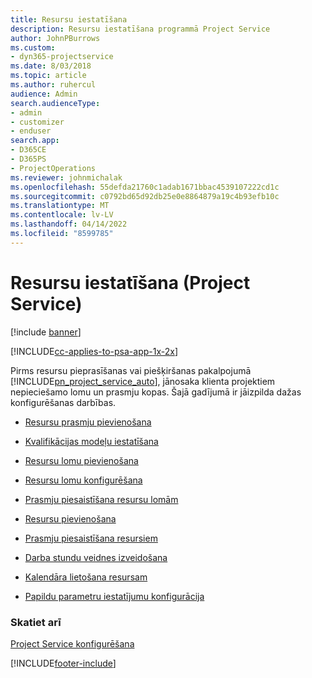 ```yaml
---
title: Resursu iestatīšana
description: Resursu iestatīšana programmā Project Service
author: JohnPBurrows
ms.custom:
- dyn365-projectservice
ms.date: 8/03/2018
ms.topic: article
ms.author: ruhercul
audience: Admin
search.audienceType:
- admin
- customizer
- enduser
search.app:
- D365CE
- D365PS
- ProjectOperations
ms.reviewer: johnmichalak
ms.openlocfilehash: 55defda21760c1adab1671bbac4539107222cd1c
ms.sourcegitcommit: c0792bd65d92db25e0e8864879a19c4b93efb10c
ms.translationtype: MT
ms.contentlocale: lv-LV
ms.lasthandoff: 04/14/2022
ms.locfileid: "8599785"
---
```

# <a name="set-up-resources-project-service"></a>Resursu iestatīšana (Project Service)

[!include [banner](../includes/psa-now-project-operations.md)]

[!INCLUDE[cc-applies-to-psa-app-1x-2x](../includes/cc-applies-to-psa-app-1x-2x.md)]

Pirms resursu pieprasīšanas vai piešķiršanas pakalpojumā [!INCLUDE[pn_project_service_auto](../includes/pn-project-service-auto.md)], jānosaka klienta projektiem nepieciešamo lomu un prasmju kopas. Šajā gadījumā ir jāizpilda dažas konfigurēšanas darbības.  
  
-   [Resursu prasmju pievienošana](../psa/add-resource-skills.md)  
  
-   [Kvalifikācijas modeļu iestatīšana](../psa/set-up-proficiency-models.md)  
  
-   [Resursu lomu pievienošana](../psa/add-resource-roles.md)  
  
-   [Resursu lomu konfigurēšana](../psa/configure-resource-roles.md)  
  
-   [Prasmju piesaistīšana resursu lomām](../psa/associate-skills-with-resource-roles.md)  
  
-   [Resursu pievienošana](../psa/add-resources.md)  
  
-   [Prasmju piesaistīšana resursiem](../psa/associate-skills-with-resources.md)  
  
-   [Darba stundu veidnes izveidošana](../psa/create-work-hours-template.md)  
  
-   [Kalendāra lietošana resursam](../psa/apply-calendar-resource.md)  
  
-   [Papildu parametru iestatījumu konfigurācija](../psa/configure-additional-parameters-settings.md)  
  
### <a name="see-also"></a>Skatiet arī  
 [Project Service konfigurēšana](../psa/configure.md)


[!INCLUDE[footer-include](../includes/footer-banner.md)]

